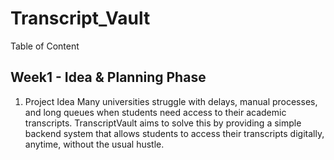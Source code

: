 # Transcript_Vault
Table of Content

## Week1 -  Idea & Planning Phase
1. Project Idea
Many universities struggle with delays, manual processes, and long queues when students need access to their academic transcripts. TranscriptVault aims to solve this by providing a simple backend system that allows students to access their transcripts digitally, anytime, without the usual hustle.
